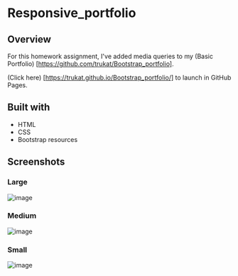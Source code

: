 # Responsive_portfolio

## Overview

For this homework assignment, I've added media queries to my (Basic Portfolio) [https://github.com/trukat/Bootstrap_portfolio].

(Click here) [https://trukat.github.io/Bootstrap_portfolio/] to launch in GitHub Pages.

## Built with

* HTML
* CSS
* Bootstrap resources

## Screenshots
### Large
![image](https://user-images.githubusercontent.com/70115734/95695689-81f2d400-0bf5-11eb-9387-d8df34ccecb8.png)

### Medium
![image](https://user-images.githubusercontent.com/70115734/95695698-8fa85980-0bf5-11eb-8fee-e8ff0e4b37d1.png)

### Small
![image](https://user-images.githubusercontent.com/70115734/95695737-a2bb2980-0bf5-11eb-91c2-fe1b5111ca1b.png)

